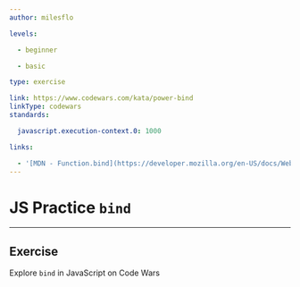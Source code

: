 ```yaml
---
author: milesflo

levels:

  - beginner

  - basic

type: exercise

link: https://www.codewars.com/kata/power-bind
linkType: codewars
standards:

  javascript.execution-context.0: 1000

links:

  - '[MDN - Function.bind](https://developer.mozilla.org/en-US/docs/Web/JavaScript/Reference/Global_Objects/Function/bind)'
---
```


# JS Practice `bind`

---
## Exercise

Explore `bind` in JavaScript on Code Wars
